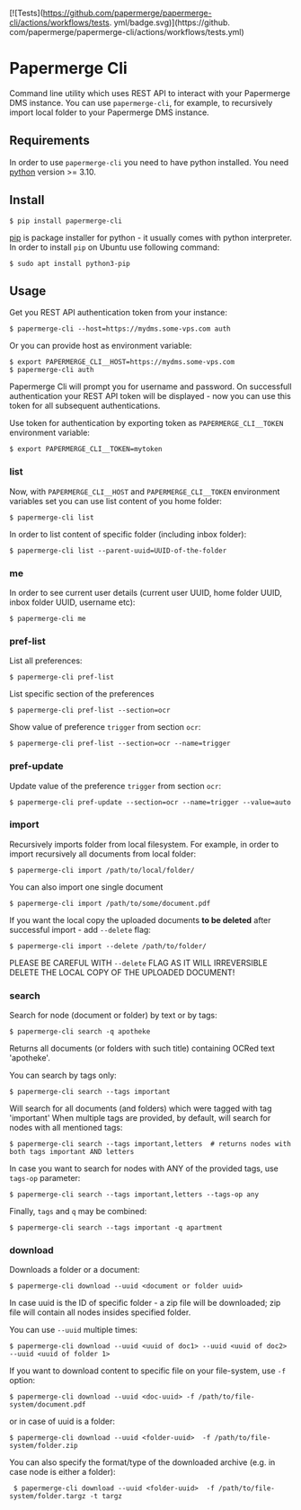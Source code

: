 [![Tests](https://github.com/papermerge/papermerge-cli/actions/workflows/tests.
yml/badge.svg)](https://github.
com/papermerge/papermerge-cli/actions/workflows/tests.yml)

# Papermerge Cli

Command line utility which uses REST API to interact with your Papermerge DMS
instance. You can use `papermerge-cli`, for example, to recursively import local folder to
your Papermerge DMS instance.

## Requirements

In order to use `papermerge-cli` you need to have python installed.
You need [python](https://www.python.org/) version >= 3.10.

## Install

    $ pip install papermerge-cli

[pip](https://pypi.org/project/pip/) is package installer for python - it usually comes with python
interpreter. In order to install `pip` on Ubuntu use following command:

    $ sudo apt install python3-pip

## Usage

Get you REST API authentication token from your instance:

    $ papermerge-cli --host=https://mydms.some-vps.com auth

Or you can provide host as environment variable:

    $ export PAPERMERGE_CLI__HOST=https://mydms.some-vps.com
    $ papermerge-cli auth

Papermerge Cli will prompt you for username and password. On successfull
authentication your REST API token will be displayed - now you can use
this token for all subsequent authentications.

Use token for authentication by exporting token as `PAPERMERGE_CLI__TOKEN`
environment variable:

    $ export PAPERMERGE_CLI__TOKEN=mytoken

### list

Now, with `PAPERMERGE_CLI__HOST` and `PAPERMERGE_CLI__TOKEN` environment
variables set you can use list content of you home folder:

    $ papermerge-cli list

In order to list content of specific folder (including inbox folder):

    $ papermerge-cli list --parent-uuid=UUID-of-the-folder

### me

In order to see current user details (current user UUID, home folder UUID, inbox
folder UUID, username etc):

    $ papermerge-cli me

### pref-list

List all preferences:

    $ papermerge-cli pref-list

List specific section of the preferences

    $ papermerge-cli pref-list --section=ocr

Show value of preference `trigger` from section `ocr`:

    $ papermerge-cli pref-list --section=ocr --name=trigger

### pref-update

Update value of the preference `trigger` from section `ocr`:

    $ papermerge-cli pref-update --section=ocr --name=trigger --value=auto

### import

Recursively imports folder from local filesystem. For example, in order
to import recursively all documents from local folder:

    $ papermerge-cli import /path/to/local/folder/

You can also import one single document

    $ papermerge-cli import /path/to/some/document.pdf

If you want the local copy the uploaded documents **to be deleted** after
successful import - add `--delete` flag:

    $ papermerge-cli import --delete /path/to/folder/

PLEASE BE CAREFUL WITH `--delete` FLAG AS IT WILL IRREVERSIBLE DELETE THE LOCAL
COPY OF THE UPLOADED DOCUMENT!

### search

Search for node (document or folder) by text or by tags:

    $ papermerge-cli search -q apotheke

Returns all documents (or folders with such title) containing OCRed
text 'apotheke'.

You can search by tags only:

    $ papermerge-cli search --tags important

Will search for all documents (and folders) which were tagged with
tag 'important' When multiple tags are provided, by default, will search for
nodes with all mentioned tags:

    $ papermerge-cli search --tags important,letters  # returns nodes with both tags important AND letters

In case you want to search for nodes with ANY of the provided tags, use
`tags-op` parameter:

    $ papermerge-cli search --tags important,letters --tags-op any

Finally, `tags` and `q` may be combined:

    $ papermerge-cli search --tags important -q apartment

### download

Downloads a folder or a document:

    $ papermerge-cli download --uuid <document or folder uuid>

In case uuid is the ID of specific folder - a zip file will be downloaded; zip
file will contain all nodes insides specified folder.

You can use `--uuid` multiple times:

    $ papermerge-cli download --uuid <uuid of doc1> --uuid <uuid of doc2> --uuid <uuid of folder 1>

If you want to download content to specific file on your file-system, use `-f`
option:

    $ papermerge-cli download --uuid <doc-uuid> -f /path/to/file-system/document.pdf

or in case of uuid is a folder:

    $ papermerge-cli download --uuid <folder-uuid>  -f /path/to/file-system/folder.zip

You can also specify the format/type of the downloaded archive (e.g. in case node is either a folder):

     $ papermerge-cli download --uuid <folder-uuid>  -f /path/to/file-system/folder.targz -t targz
